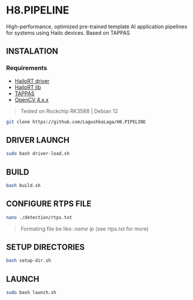 # H8.PIPELINE
High-performance, optimized pre-trained template AI application pipelines for systems using Hailo devices. Based on TAPPAS

## INSTALATION
### Requirements
- [HailoRT driver](https://github.com/hailo-ai/hailort-drivers)
- [HailoRT lib](https://github.com/hailo-ai/hailort)
- [TAPPAS](https://github.com/hailo-ai/tappas)
- [OpenCV 4.x.x](https://docs.opencv.org/4.x/d7/d9f/tutorial_linux_install.html)
> Tested on Rockchip RK3588 | Debian 12
```bash
git clone https://github.com/LagushkaLaga/H8.PIPELINE
```


## DRIVER LAUNCH
```bash
sudo bash driver-load.sh
```

## BUILD
```bash
bash build.sh
```

## CONFIGURE RTPS FILE
```bash
nano ./detection/rtps.txt
```
> Formating file be like:
> $name$ $ip$
> (see rtps.txt for more)

## SETUP DIRECTORIES
```bash
bash setup-dir.sh
```

## LAUNCH
```bash
sudo bash launch.sh
```
